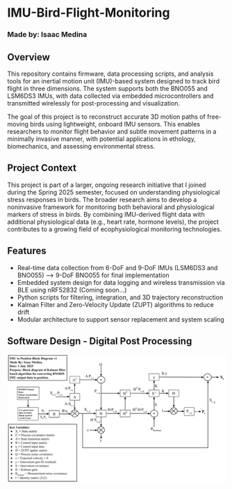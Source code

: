 # IMU-Bird-Flight-Monitoring
### Made by: Isaac Medina

## Overview
This repository contains firmware, data processing scripts, and analysis tools for an inertial motion unit (IMU)-based system designed to track bird flight in three dimensions. The system supports both the BNO055 and LSM6DS3 IMUs, with data collected via embedded microcontrollers and transmitted wirelessly for post-processing and visualization.

The goal of this project is to reconstruct accurate 3D motion paths of free-moving birds using lightweight, onboard IMU sensors. This enables researchers to monitor flight behavior and subtle movement patterns in a minimally invasive manner, with potential applications in ethology, biomechanics, and assessing environmental stress.

## Project Context
This project is part of a larger, ongoing research initiative that I joined during the Spring 2025 semester, focused on understanding physiological stress responses in birds. The broader research aims to develop a noninvasive framework for monitoring both behavioral and physiological markers of stress in birds. By combining IMU-derived flight data with additional physiological data (e.g., heart rate, hormone levels), the project contributes to a growing field of ecophysiological monitoring technologies.

## Features
- Real-time data collection from 6-DoF and 9-DoF IMUs (LSM6DS3 and BNO055) --> 9-DoF BNO055 for final implementation
- Embedded system design for data logging and wireless transmission via BLE using nRF52832 (Coming soon...)
- Python scripts for filtering, integration, and 3D trajectory reconstruction
- Kalman Filter and Zero-Velocity Update (ZUPT) algorithms to reduce drift
- Modular architecture to support sensor replacement and system scaling

## Software Design - Digital Post Processing
![Block Diagram](Images/Kalman-Filter-Block-Diagram-Bird-Project.png)
